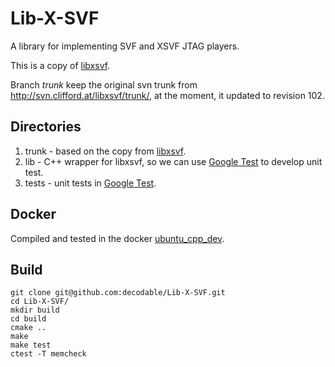 # Lib-X-SVF
A library for implementing SVF and XSVF JTAG players.

This is a copy of [libxsvf](http://www.clifford.at/libxsvf/).

Branch _trunk_ keep the original svn trunk from http://svn.clifford.at/libxsvf/trunk/, at the moment, it updated to revision 102.

## Directories

1. trunk - based on the copy from [libxsvf](http://www.clifford.at/libxsvf/).
2. lib   - C++ wrapper for libxsvf, so we can use [Google Test](https://github.com/google/googletest) to develop unit test.
3. tests - unit tests in [Google Test](https://github.com/google/googletest).

## Docker
Compiled and tested in the docker [ubuntu_cpp_dev](https://hub.docker.com/r/codible/ubuntu_cpp_dev/).

## Build
```
git clone git@github.com:decodable/Lib-X-SVF.git
cd Lib-X-SVF/
mkdir build
cd build
cmake ..
make
make test
ctest -T memcheck
```

